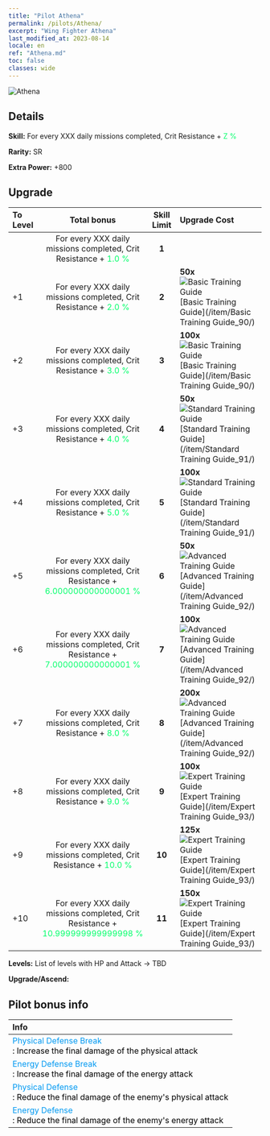 ```yaml
---
title: "Pilot Athena"
permalink: /pilots/Athena/
excerpt: "Wing Fighter Athena"
last_modified_at: 2023-08-14
locale: en
ref: "Athena.md"
toc: false
classes: wide
---
```



 ![Athena](/images/pilots/aviator_piece_5004.png)

## Details

 **Skill:** For every XXX daily missions completed, Crit Resistance + <span style="color: #03ff6b">Z %</span><br/><span style="color: #000000;"></span> 

 **Rarity:** SR 

 **Extra Power:** +800 



## Upgrade

  |  To Level |      Total bonus    | Skill Limit |   Upgrade Cost     |
  |:----|:-------------------:|:-------:|:-----------------|
  |   | For every XXX daily missions completed, Crit Resistance + <span style="color: #03ff6b">1.0 %</span><br/><span style="color: #000000;"></span>  | **1**  |  |
  | +1  | For every XXX daily missions completed, Crit Resistance + <span style="color: #03ff6b">2.0 %</span><br/><span style="color: #000000;"></span>  | **2**  | **50x**![Basic Training Guide](/images/item/Basic_Training_Guide_p.png)[Basic Training Guide](/item/Basic Training Guide_90/) |
  | +2  | For every XXX daily missions completed, Crit Resistance + <span style="color: #03ff6b">3.0 %</span><br/><span style="color: #000000;"></span>  | **3**  | **100x**![Basic Training Guide](/images/item/Basic_Training_Guide_p.png)[Basic Training Guide](/item/Basic Training Guide_90/) |
  | +3  | For every XXX daily missions completed, Crit Resistance + <span style="color: #03ff6b">4.0 %</span><br/><span style="color: #000000;"></span>  | **4**  | **50x**![Standard Training Guide](/images/item/Standard_Training_Guide_p.png)[Standard Training Guide](/item/Standard Training Guide_91/) |
  | +4  | For every XXX daily missions completed, Crit Resistance + <span style="color: #03ff6b">5.0 %</span><br/><span style="color: #000000;"></span>  | **5**  | **100x**![Standard Training Guide](/images/item/Standard_Training_Guide_p.png)[Standard Training Guide](/item/Standard Training Guide_91/) |
  | +5  | For every XXX daily missions completed, Crit Resistance + <span style="color: #03ff6b">6.000000000000001 %</span><br/><span style="color: #000000;"></span>  | **6**  | **50x**![Advanced Training Guide](/images/item/Advanced_Training_Guide_p.png)[Advanced Training Guide](/item/Advanced Training Guide_92/) |
  | +6  | For every XXX daily missions completed, Crit Resistance + <span style="color: #03ff6b">7.000000000000001 %</span><br/><span style="color: #000000;"></span>  | **7**  | **100x**![Advanced Training Guide](/images/item/Advanced_Training_Guide_p.png)[Advanced Training Guide](/item/Advanced Training Guide_92/) |
  | +7  | For every XXX daily missions completed, Crit Resistance + <span style="color: #03ff6b">8.0 %</span><br/><span style="color: #000000;"></span>  | **8**  | **200x**![Advanced Training Guide](/images/item/Advanced_Training_Guide_p.png)[Advanced Training Guide](/item/Advanced Training Guide_92/) |
  | +8  | For every XXX daily missions completed, Crit Resistance + <span style="color: #03ff6b">9.0 %</span><br/><span style="color: #000000;"></span>  | **9**  | **100x**![Expert Training Guide](/images/item/Expert_Training_Guide_p.png)[Expert Training Guide](/item/Expert Training Guide_93/) |
  | +9  | For every XXX daily missions completed, Crit Resistance + <span style="color: #03ff6b">10.0 %</span><br/><span style="color: #000000;"></span>  | **10**  | **125x**![Expert Training Guide](/images/item/Expert_Training_Guide_p.png)[Expert Training Guide](/item/Expert Training Guide_93/) |
  | +10  | For every XXX daily missions completed, Crit Resistance + <span style="color: #03ff6b">10.999999999999998 %</span><br/><span style="color: #000000;"></span>  | **11**  | **150x**![Expert Training Guide](/images/item/Expert_Training_Guide_p.png)[Expert Training Guide](/item/Expert Training Guide_93/) |



 **Levels:**  List of levels with HP and Attack -> TBD

 **Upgrade/Ascend:**  



## Pilot bonus info

  |  Info |
  |:------|
  | <span style="color: #0099f2">Physical Defense Break</span><br/><span style="color: #000000;">: Increase the final damage of the physical attack</span> |
  | <span style="color: #0099f2">Energy Defense Break</span><br/><span style="color: #000000;">: Increase the final damage of the energy attack</span> |
  | <span style="color: #0099f2">Physical Defense</span><br/><span style="color: #000000;">: Reduce the final damage of the enemy's physical attack</span> |
  | <span style="color: #0099f2">Energy Defense</span><br/><span style="color: #000000;">: Reduce the final damage of the enemy's energy attack</span> |


